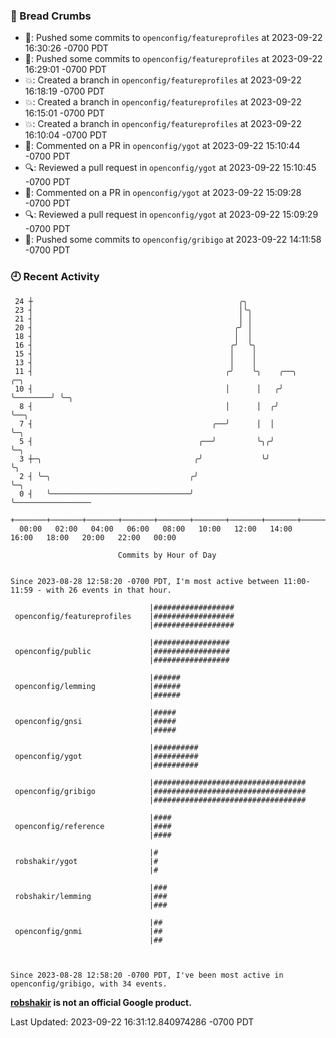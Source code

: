 ### 🍞 Bread Crumbs

 * 🚢: Pushed some commits to `openconfig/featureprofiles` at 2023-09-22 16:30:26 -0700 PDT
 * 🚢: Pushed some commits to `openconfig/featureprofiles` at 2023-09-22 16:29:01 -0700 PDT
 * 💥: Created a branch in `openconfig/featureprofiles` at 2023-09-22 16:18:19 -0700 PDT
 * 💥: Created a branch in `openconfig/featureprofiles` at 2023-09-22 16:15:01 -0700 PDT
 * 💥: Created a branch in `openconfig/featureprofiles` at 2023-09-22 16:10:04 -0700 PDT
 * 💬: Commented on a PR in  `openconfig/ygot` at 2023-09-22 15:10:44 -0700 PDT
 * 🔍: Reviewed a pull request in  `openconfig/ygot` at 2023-09-22 15:10:45 -0700 PDT
 * 💬: Commented on a PR in  `openconfig/ygot` at 2023-09-22 15:09:28 -0700 PDT
 * 🔍: Reviewed a pull request in  `openconfig/ygot` at 2023-09-22 15:09:29 -0700 PDT
 * 🚢: Pushed some commits to `openconfig/gribigo` at 2023-09-22 14:11:58 -0700 PDT

### 🕘 Recent Activity
```
 24 ┼                                              ╭╮
 23 ┤                                              │╰╮
 21 ┤                                              │ │
 20 ┤                                             ╭╯ │
 18 ┤                                             │  │
 16 ┤                                            ╭╯  ╰╮
 15 ┤                                            │    │
 13 ┤                                            │    │
 11 ┤                                           ╭╯    ╰╮    ╭──╮        ╭─╮
 10 ┤                                           │      │   ╭╯  ╰────────╯ ╰─╮
  8 ┤                                           │      │  ╭╯                ╰──╮
  7 ┤                                        ╭──╯      │  │                    ╰─╮
  5 ┤                                     ╭──╯         ╰╮╭╯                      ╰─╮
  3 ┼─╮                                  ╭╯             ╰╯                         ╰╮
  2 ┤ ╰─╮                               ╭╯                                          ╰─╮
  0 ┤   ╰───────────────────────────────╯                                             ╰─────────────────
    +───────+───────+───────+───────+───────+───────+───────+───────+───────+───────+───────+───────+────
  00:00   02:00   04:00   06:00   08:00   10:00   12:00   14:00   16:00   18:00   20:00   22:00   00:00   

						Commits by Hour of Day


Since 2023-08-28 12:58:20 -0700 PDT, I'm most active between 11:00-11:59 - with 26 events in that hour.

```



```
                               |##################
 openconfig/featureprofiles    |##################
                               |##################

                               |#################
 openconfig/public             |#################
                               |#################

                               |######
 openconfig/lemming            |######
                               |######

                               |#####
 openconfig/gnsi               |#####
                               |#####

                               |##########
 openconfig/ygot               |##########
                               |##########

                               |##################################
 openconfig/gribigo            |##################################
                               |##################################

                               |####
 openconfig/reference          |####
                               |####

                               |#
 robshakir/ygot                |#
                               |#

                               |###
 robshakir/lemming             |###
                               |###

                               |##
 openconfig/gnmi               |##
                               |##



Since 2023-08-28 12:58:20 -0700 PDT, I've been most active in openconfig/gribigo, with 34 events.

```
**[robshakir](mailto:robjs@google.com) is not an official Google product.**  


Last Updated: 2023-09-22 16:31:12.840974286 -0700 PDT

